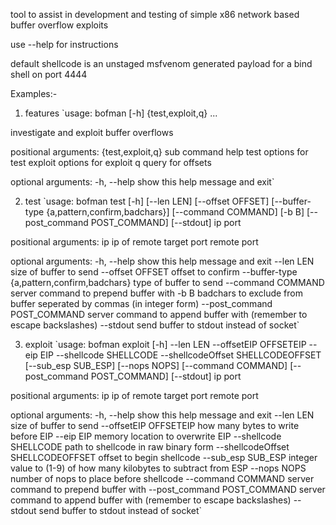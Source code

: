 tool to assist in development and testing of simple x86 network based buffer overflow exploits

use --help for instructions

default shellcode is an unstaged msfvenom generated payload for a bind shell on port 4444


Examples:-

1) features
`usage: bofman [-h] {test,exploit,q} ...

investigate and exploit buffer overflows

positional arguments:
  {test,exploit,q}  sub command help
    test            options for test
    exploit         options for exploit
    q               query for offsets

optional arguments:
  -h, --help        show this help message and exit`
  
  
 2) test
 `usage: bofman test [-h] [--len LEN] [--offset OFFSET] [--buffer-type {a,pattern,confirm,badchars}] [--command COMMAND] [-b B] [--post_command POST_COMMAND] [--stdout]
                   ip port

positional arguments:
  ip                    ip of remote target
  port                  remote port

optional arguments:
  -h, --help            show this help message and exit
  --len LEN             size of buffer to send
  --offset OFFSET       offset to confirm
  --buffer-type {a,pattern,confirm,badchars}
                        type of buffer to send
  --command COMMAND     server command to prepend buffer with
  -b B                  badchars to exclude from buffer seperated by commas (in integer form)
  --post_command POST_COMMAND
                        server command to append buffer with (remember to escape backslashes)
  --stdout              send buffer to stdout instead of socket`
  
  3) exploit
  `usage: bofman exploit [-h] --len LEN --offsetEIP OFFSETEIP --eip EIP --shellcode SHELLCODE --shellcodeOffset SHELLCODEOFFSET [--sub_esp SUB_ESP] [--nops NOPS]
                      [--command COMMAND] [--post_command POST_COMMAND] [--stdout]
                      ip port

positional arguments:
  ip                    ip of remote target
  port                  remote port

optional arguments:
  -h, --help            show this help message and exit
  --len LEN             size of buffer to send
  --offsetEIP OFFSETEIP
                        how many bytes to write before EIP
  --eip EIP             memory location to overwrite EIP
  --shellcode SHELLCODE
                        path to shellcode in raw binary form
  --shellcodeOffset SHELLCODEOFFSET
                        offset to begin shellcode
  --sub_esp SUB_ESP     integer value to (1-9) of how many kilobytes to subtract from ESP
  --nops NOPS           number of nops to place before shellcode
  --command COMMAND     server command to prepend buffer with
  --post_command POST_COMMAND
                        server command to append buffer with (remember to escape backslashes)
  --stdout              send buffer to stdout instead of socket`
